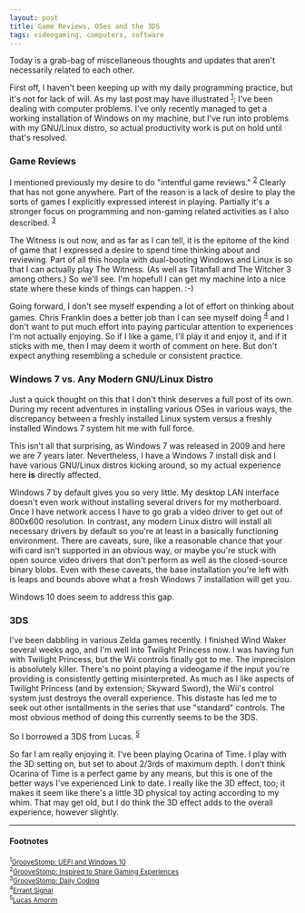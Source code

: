 ```yaml
---
layout: post
title: Game Reviews, OSes and the 3DS
tags: videogaming, computers, software
---
```


Today is a grab-bag of miscellaneous thoughts and updates that aren't necessarily related to each other.

First off, I haven't been keeping up with my daily programming practice, but it's not for lack of will.
As my last post may have illustrated <sup><a href="#2016-02-03_ref1">1</a></sup>; I've been dealing with computer problems.  I've only recently managed
to get a working installation of Windows on my machine, but I've run into problems with my GNU/Linux distro,
so actual productivity work is put on hold until that's resolved.

### Game Reviews
I mentioned previously my desire to do "intentful game reviews." <sup><a href="#2016-02-03_ref2">2</a></sup>  Clearly that has not gone anywhere.
Part of the reason is a lack of desire to play the sorts of games I explicitly expressed interest in playing.
Partially it's a stronger focus on programming and non-gaming related activities as I also described. <sup><a href="#2016-02-03_ref3">3</a></sup>

The Witness is out now, and as far as I can tell, it is the epitome of the kind of game that I expressed
a desire to spend time thinking about and reviewing.  Part of all this hoopla with dual-booting Windows
and Linux is so that I can actually play The Witness. (As well as Titanfall and The Witcher 3 among others.)
So we'll see.  I'm hopefull I can get my machine into a nice state where these kinds of things can happen. :-)

Going forward, I don't see myself expending a lot of effort on thinking about games.  Chris Franklin does
a better job than I can see myself doing <sup><a href="#2016-02-03_ref4">4</a></sup> and I don't want to put much effort into paying particular
attention to experiences I'm not actually enjoying.  So if I like a game, I'll play it and enjoy it, and if it
sticks with me, then I may deem it worth of comment on here.  But don't expect anything resembling a schedule
or consistent practice.

### Windows 7 vs. Any Modern GNU/Linux Distro

Just a quick thought on this that I don't think deserves a full post of its own.<br/>
During my recent adventures in installing various OSes in various ways, the discrepancy between a freshly
installed Linux system versus a freshly installed Windows 7 system hit me with full force.

This isn't all that surprising, as Windows 7 was released in 2009 and here we are 7 years later.
Nevertheless, I have a Windows 7 install disk and I have various GNU/Linux distros kicking around, so my
actual experience here **is** directly affected.

Windows 7 by default gives you so very little.  My desktop LAN interface doesn't even work without installing
several drivers for my motherboard.  Once I have network access I have to go grab a video driver to get out
of 800x600 resolution.  In contrast, any modern Linux distro will install all necessary drivers by default
so you're at least in a basically functioning environment.  There are caveats, sure, like a reasonable chance
that your wifi card isn't supported in an obvious way, or maybe you're stuck with open source video drivers
that don't perform as well as the closed-source binary blobs.  Even with these caveats, the base installation
you're left with is leaps and bounds above what a fresh Windows 7 installation will get you.

Windows 10 does seem to address this gap.

### 3DS
I've been dabbling in various Zelda games recently.  I finished Wind Waker several weeks ago, and I'm well
into Twilight Princess now.  I was having fun with Twilight Princess, but the Wii controls finally got to me.
The imprecision is absolutely killer.  There's no point playing a videogame if the input you're providing
is consistently getting misinterpreted.  As much as I like aspects of Twilight Princess (and by extension;
Skyward Sword), the Wii's control system just destroys the overall experience.  This distaste has led me to
seek out other isntallments in the series that use "standard" controls.  The most obvious method of doing
this currently seems to be the 3DS.

So I borrowed a 3DS from Lucas. <sup><a href="#2016-02-03_ref5">5</a></sup>

So far I am really enjoying it.  I've been playing Ocarina of Time.  I play with the 3D setting on, but set
to about 2/3rds of maximum depth.  I don't think Ocarina of Time is a perfect game by any means, but this
is one of the better ways I've experienced Link to date.  I really like the 3D effect, too; it makes it seem
like there's a little 3D physical toy acting according to my whim.  That may get old, but I do think the 3D
effect adds to the overall experience, however slightly.

----
#### Footnotes
<sub><sup id="2016-02-03_ref1">1</sup><a href="https://www.groovestomp.com/2016/02/02/bad-software/">GrooveStomp: UEFI and Windows 10</a></sub><br />
<sub><sup id="2016-02-03_ref2">2</sup><a href="https://www.groovestomp.com/2015/10/19/pc-gaming/">GrooveStomp: Inspired to Share Gaming Experiences</a></sub><br />
<sub><sup id="2016-02-03_ref3">3</sup><a href="https://www.groovestomp.com/2016/01/19/daily-coding/">GrooveStomp: Daily Coding</a></sub><br />
<sub><sup id="2016-02-03_ref4">4</sup><a href="https://www.youtube.com/user/Campster">Errant Signal</a></sub><br />
<sub><sup id="2016-02-03_ref5">5</sup><a href="https://www.lucasamorim.ca">Lucas Amorim</a></sub><br />
